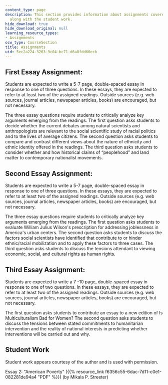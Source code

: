 ```yaml
---
content_type: page
description: This section provides information about assignments covered in the course
  along with the student work.
hide_download: true
hide_download_original: null
learning_resource_types:
- Assignments
ocw_type: CourseSection
title: Assignments
uid: 5ec2a224-3263-9c04-bc71-d6a8fdd60ecb
---
```


First Essay Assignment:
-----------------------

Students are expected to write a 5-7 page, double-spaced essay in response to one of three questions. In these essays, they are expected to refer to at least two of the assigned readings. Outside sources (e.g. web sources, journal articles, newspaper articles, books) are encouraged, but not necessary.

The three essay questions require students to critically analyze key arguments emerging from the readings. The first question asks students to decide whether the current debates among natural scientists and anthropologists are relevant to the social scientific study of racial politics and to the lives of average citizens. The second question asks students to compare and contrast different views about the nature of ethnicity and ethnic identity offered in the readings. The third question asks students to consider whether and how historical claims of “peoplehood” and land matter to contemporary nationalist movements.

Second Essay Assignment:
------------------------

Students are expected to write a 5-7 page, double-spaced essay in response to one of three questions. In these essays, they are expected to refer to at least two of the assigned readings. Outside sources (e.g. web sources, journal articles, newspaper articles, books) are encouraged, but not necessary.

The three essay questions require students to critically analyze key arguments emerging from the readings. The first question asks students to evaluate William Julius Wilson's prescription for addressing joblessness in America's urban centers. The second question asks students to discuss the factors social scientists have identified that contribute to or hinder ethnic/racial mobilization and to apply these factors to three cases. The third question asks students to discuss the tensions attendant to viewing economic, social, and cultural rights as human rights.

Third Essay Assignment:
-----------------------

Students are expected to write a 7 -10 page, double-spaced essay in response to one of two questions. In these essays, they are expected to refer to at least two of the assigned readings. Outside sources (e.g. web sources, journal articles, newspaper articles, books) are encouraged, but not necessary.

The first question asks students to contribute an essay to a new edition of Is Multiculturalism Bad for Women? The second question asks students to discuss the tensions between stated commitments to humanitarian intervention and the reality of national interests in predicting whether interventions will be carried out and why.

Student Work
------------

Student work appears courtesy of the author and is used with permission.

Essay 2: "American Poverty" ({{% resource_link f6356c55-6dac-7d11-c0e1-082281de94a4 "PDF" %}}) (by Mikala P. Streeter)